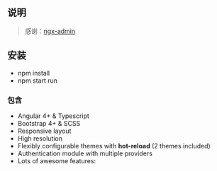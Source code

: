 ## 说明

> 感谢：[ngx-admin](https://github.com/akveo/ngx-admin)

## 安装

* npm install
* npm start run

### 包含

* Angular 4+ & Typescript
* Bootstrap 4+ & SCSS
* Responsive layout
* High resolution
* Flexibly configurable themes with **hot-reload** (2 themes included)
* Authentication module with multiple providers
* Lots of awesome features:
